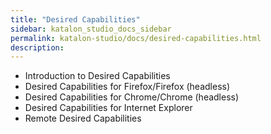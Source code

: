 ```yaml
---
title: "Desired Capabilities" 
sidebar: katalon_studio_docs_sidebar
permalink: katalon-studio/docs/desired-capabilities.html 
description: 
---
```

*   Introduction to Desired Capabilities
*   Desired Capabilities for Firefox/Firefox (headless)
*   Desired Capabilities for Chrome/Chrome (headless)
*   Desired Capabilities for Internet Explorer
*   Remote Desired Capabilities